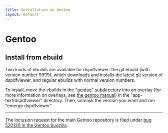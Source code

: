 ```yaml
---
title: Installation on Gentoo
layout: default
---
```


Gentoo
======

Install from ebuild
-------------------

Two kinds of ebuilds are available for dspdfviewer: the git ebuild
(with version number 9999), which downloads and installs the latest
git version of dspdfviewer, and regular ebuilds with normal version
numbers.

To install, move the ebuilds in the ["gentoo" subdirectory][0] into an
overlay (for more information on overlays, see [the gentoo manual][1])
in the "app-text/dspdfviewer" directory. Then, unmask the version you
want and run "emerge dspdfviewer".

[0]: https://github.com/dannyedel/dspdfviewer/tree/master/gentoo
[1]: https://www.gentoo.org/proj/en/overlays/userguide.xml

-----

The inclusion request for the main Gentoo repository is filed under
[bug 520120 in the Gentoo bugzilla][gentoobug].

[gentoobug]: https://bugs.gentoo.org/show_bug.cgi?id=520120
